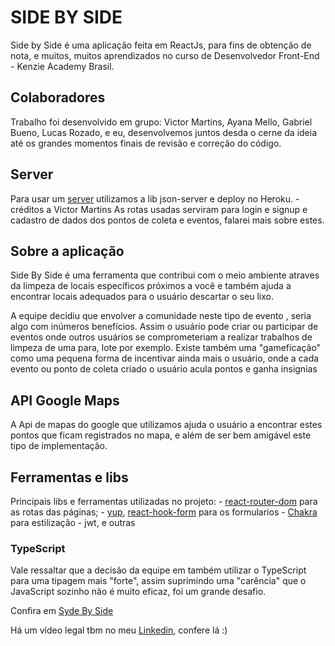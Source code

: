 # SIDE BY SIDE

Side by Side é uma aplicação feita em ReactJs, para fins de obtenção de nota, e muitos, muitos aprendizados no curso de Desenvolvedor Front-End - Kenzie Academy Brasil.

## Colaboradores

Trabalho foi desenvolvido em grupo: Victor Martins, Ayana Mello, Gabriel Bueno, Lucas Rozado, e eu, desenvolvemos juntos desda o cerne da ideia até os grandes momentos finais de revisão e correção do código.

## Server

Para usar um [server](https://github.com/prgMgava/json-server-syde-by-syde) utilizamos a lib json-server e deploy no Heroku. - créditos a Victor Martins
As rotas usadas serviram para login e signup e cadastro de dados dos pontos de coleta e eventos, falarei mais sobre estes.

## Sobre a aplicação

Side By Side é uma ferramenta que contribui com o meio ambiente atraves da limpeza de locais específicos próximos a você e também ajuda a encontrar locais adequados para o usuário descartar o seu lixo.

A equipe decidiu que envolver a comunidade neste tipo de evento , seria algo com inúmeros benefícios. Assim o usuário pode criar ou participar de eventos onde outros usuários se comprometeriam a realizar trabalhos de limpeza de uma para, lote por exemplo. Existe também uma "gameficação" como uma pequena forma de incentivar ainda mais o usuário, onde a cada evento ou ponto de coleta criado o usuário acula pontos e ganha insignias

## API Google Maps

A Api de mapas do google que utilizamos ajuda o usuário a encontrar estes pontos que ficam registrados no mapa, e além de ser bem amigável este tipo de implementação.


## Ferramentas e libs

Principais libs e ferramentas utilizadas no projeto:
	- [react-router-dom](https://www.npmjs.com/package/react-router-dom) para as rotas das páginas;
	- [yup](https://www.npmjs.com/package/yup), [react-hook-form](https://react-hook-form.com/) para os formularios
	- [Chakra](https://chakra-ui.com/) para estilização
	- jwt, e outras

### TypeScript

Vale ressaltar que a decisão da equipe em também utilizar o TypeScript para uma tipagem mais "forte", assim suprimindo uma "carência" que o JavaScript sozinho não é muito eficaz, foi um grande desafio.

Confira em [Syde By Side](https://sidebyside.vercel.app/)

Há um vídeo legal tbm no meu [Linkedin](https://www.linkedin.com/feed/update/urn:li:activity:6848619692995698689/), confere lá :)

